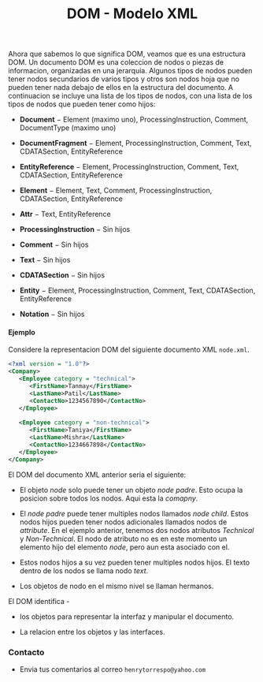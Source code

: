 ﻿---
title: DOM - Modelo XML
description: XML es un lenguaje de marcado similar a HTML. Significa Extensible Markup Language (Lenguaje de Marcado Extensible) y es una especificacion de W3C como lenguaje de marcado de proposito general.
categories: 
  - Blog
  - Javascript
comments: true
---

Ahora que sabemos lo que significa DOM, veamos que es una estructura DOM. Un documento DOM es una coleccion de nodos o piezas de informacion, organizadas en una jerarquia. Algunos tipos de nodos pueden tener nodos secundarios de varios tipos y otros son nodos hoja que no pueden tener nada debajo de ellos en la estructura del documento. A continuacion se incluye una lista de los tipos de nodos, con una lista de los tipos de nodos que pueden tener como hijos:



- **Document** − Element (maximo uno), ProcessingInstruction, Comment, DocumentType (maximo uno)

- **DocumentFragment** − Element, ProcessingInstruction, Comment, Text, CDATASection, EntityReference

- **EntityReference** − Element, ProcessingInstruction, Comment, Text, CDATASection, EntityReference

- **Element** − Element, Text, Comment, ProcessingInstruction, CDATASection, EntityReference

- **Attr** − Text, EntityReference

- **ProcessingInstruction** − Sin hijos

- **Comment** − Sin hijos

- **Text** − Sin hijos

- **CDATASection** − Sin hijos

- **Entity** − Element, ProcessingInstruction, Comment, Text, CDATASection, EntityReference

- **Notation** − Sin hijos

#### Ejemplo

Considere la representacion DOM del siguiente documento XML `node.xml`.

```xml
<?xml version = "1.0"?>
<Company>
   <Employee category = "technical">
      <FirstName>Tanmay</FirstName>
      <LastName>Patil</LastName>
      <ContactNo>1234567890</ContactNo>
   </Employee>
   
   <Employee category = "non-technical">
      <FirstName>Taniya</FirstName>
      <LastName>Mishra</LastName>
      <ContactNo>1234667898</ContactNo>
   </Employee>
</Company>
```
El DOM del documento XML anterior seria el siguiente:

- El objeto *node* solo puede tener un objeto *node padre*. Esto ocupa la posicion sobre todos los nodos. Aqui esta la *comapny*.

- El *node padre* puede tener multiples nodos llamados *node child*. Estos nodos hijos pueden tener nodos adicionales llamados nodos de *attribute*. En el ejemplo anterior, tenemos dos nodos atributos *Technical* y *Non-Technical*. El nodo de atributo no es en este momento un elemento hijo del elemento *node*, pero aun esta asociado con el.

- Estos nodos hijos a su vez pueden tener multiples nodos hijos. El texto dentro de los nodos se llama nodo *text*.

- Los objetos de nodo en el mismo nivel se llaman hermanos.

El DOM identifica -

- los objetos para representar la interfaz y manipular el documento.

- La relacion entre los objetos y las interfaces.

### Contacto

- Envia tus comentarios al correo `henrytorrespo@yahoo.com`
